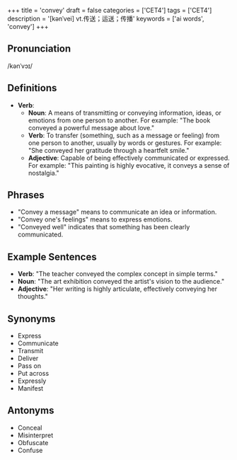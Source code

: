 +++
title = 'convey'
draft = false
categories = ['CET4']
tags = ['CET4']
description = '[kənˈvei] vt.传送；运送；传播'
keywords = ['ai words', 'convey']
+++

## Pronunciation
/kənˈvɔɪ/

## Definitions
- **Verb**: 
  - **Noun**: A means of transmitting or conveying information, ideas, or emotions from one person to another. For example: "The book conveyed a powerful message about love."
  - **Verb**: To transfer (something, such as a message or feeling) from one person to another, usually by words or gestures. For example: "She conveyed her gratitude through a heartfelt smile."
  - **Adjective**: Capable of being effectively communicated or expressed. For example: "This painting is highly evocative, it conveys a sense of nostalgia."

## Phrases
- "Convey a message" means to communicate an idea or information.
- "Convey one's feelings" means to express emotions.
- "Conveyed well" indicates that something has been clearly communicated.

## Example Sentences
- **Verb**: "The teacher conveyed the complex concept in simple terms."
- **Noun**: "The art exhibition conveyed the artist's vision to the audience."
- **Adjective**: "Her writing is highly articulate, effectively conveying her thoughts."

## Synonyms
- Express
- Communicate
- Transmit
- Deliver
- Pass on
- Put across
- Expressly
- Manifest

## Antonyms
- Conceal
- Misinterpret
- Obfuscate
- Confuse
